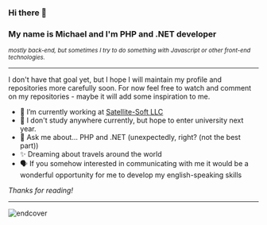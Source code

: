 ### Hi there 👋

### My name is Michael and I'm PHP and .NET developer
<sub>*mostly back-end, but sometimes I try to do something with Javascript or other front-end technologies.*</sub>

- - -

I don't have that goal yet, but I hope I will maintain my profile and repositories more carefully soon.
For now feel free to watch and comment on my repositories - maybe it will add some inspiration to me.

- 💼 I’m currently working at [Satellite-Soft LLC](http://www.satellite-soft.ru)
- 🌱 I don't study anywhere currently, but hope to enter university next year.
- 💬 Ask me about... PHP and .NET (unexpectedly, right? (not the best part))
- ✨ Dreaming about travels around the world
- 🗣️ If you somehow interested in communicating with me it would be a wonderful opportunity for me to develop my english-speaking skills

*Thanks for reading!*

- - -

![endcover](.github/Nanjō_Sachi_cover.png)
